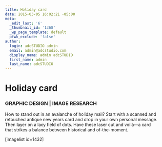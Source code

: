 ```yaml
---
title: Holiday card
date: 2015-03-05 16:02:21 -05:00
meta:
  _edit_last: '6'
  _thumbnail_id: '1368'
  _wp_page_template: default
  pfwk_exclude: 'false'
author:
  login: adcSTUDIO admin
  email: admin@adcstudio.com
  display_name: admin adcSTUDIO
  first_name: admin
  last_name: adcSTUDIO
---
```


<h1>Holiday card</h1>
<h3>GRAPHIC DESIGN | IMAGE RESEARCH</h3>
How to stand out in an avalanche of holiday mail? Start with a scanned and retouched antique new years card and drop in your own personal message. Then layer on a lacy field of dots. Have these laser cut and voilá—a card that strikes a balance between historical and of-the-moment.


[imagelist id=1432]



